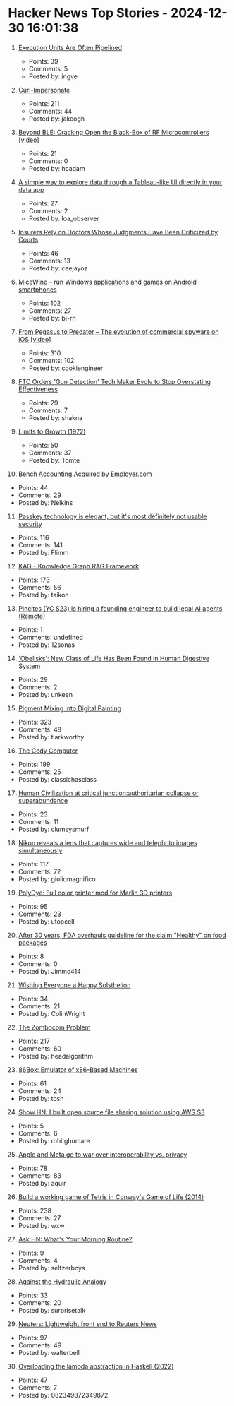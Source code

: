 # Hacker News Top Stories - 2024-12-30 16:01:38

1. [Execution Units Are Often Pipelined](https://blog.xoria.org/pipelining/)
   - Points: 39
   - Comments: 5
   - Posted by: ingve

2. [Curl-Impersonate](https://github.com/lexiforest/curl-impersonate)
   - Points: 211
   - Comments: 44
   - Posted by: jakeogh

3. [Beyond BLE: Cracking Open the Black-Box of RF Microcontrollers [video]](https://media.ccc.de/v/38c3-beyond-ble-cracking-open-the-black-box-of-rf-microcontrollers)
   - Points: 21
   - Comments: 0
   - Posted by: hcadam

4. [A simple way to explore data through a Tableau-like UI directly in your data app](https://github.com/panel-extensions/panel-graphic-walker)
   - Points: 27
   - Comments: 2
   - Posted by: loa_observer

5. [Insurers Rely on Doctors Whose Judgments Have Been Criticized by Courts](https://www.propublica.org/article/mental-health-insurance-denials-unitedhealthcare-cigna-doctors)
   - Points: 46
   - Comments: 13
   - Posted by: ceejayoz

6. [MiceWine – run Windows applications and games on Android smartphones](https://github.com/KreitinnSoftware/MiceWine-Application)
   - Points: 102
   - Comments: 27
   - Posted by: bj-rn

7. [From Pegasus to Predator – The evolution of commercial spyware on iOS [video]](https://media.ccc.de/v/38c3-from-pegasus-to-predator-the-evolution-of-commercial-spyware-on-ios)
   - Points: 310
   - Comments: 102
   - Posted by: cookiengineer

8. [FTC Orders 'Gun Detection' Tech Maker Evolv to Stop Overstating Effectiveness](https://www.techdirt.com/2024/12/30/ftc-orders-gun-detection-tech-maker-evolv-to-stop-overstating-effectiveness-of-its-glorified-metal-detectors/)
   - Points: 29
   - Comments: 7
   - Posted by: shakna

9. [Limits to Growth (1972)](http://bit-player.org/extras/limits/)
   - Points: 50
   - Comments: 37
   - Posted by: Tomte

10. [Bench Accounting Acquired by Employer.com](https://www.bench.co/)
   - Points: 44
   - Comments: 29
   - Posted by: Nelkins

11. [Passkey technology is elegant, but it's most definitely not usable security](https://arstechnica.com/security/2024/12/passkey-technology-is-elegant-but-its-most-definitely-not-usable-security/)
   - Points: 116
   - Comments: 141
   - Posted by: Flimm

12. [KAG – Knowledge Graph RAG Framework](https://github.com/OpenSPG/KAG)
   - Points: 173
   - Comments: 56
   - Posted by: taikon

13. [Pincites (YC S23) is hiring a founding engineer to build legal AI agents (Remote)](https://www.ycombinator.com/companies/pincites/jobs)
   - Points: 1
   - Comments: undefined
   - Posted by: 12sonas

14. ['Obelisks': New Class of Life Has Been Found in Human Digestive System](https://www.sciencealert.com/obelisks-entirely-new-class-of-life-has-been-found-in-the-human-digestive-system)
   - Points: 29
   - Comments: 2
   - Posted by: unkeen

15. [Pigment Mixing into Digital Painting](https://scrtwpns.com/mixbox/)
   - Points: 323
   - Comments: 48
   - Posted by: tlarkworthy

16. [The Cody Computer](https://www.codycomputer.org/)
   - Points: 199
   - Comments: 25
   - Posted by: classichasclass

17. [Human Civilization at critical junction:authoritarian collapse or superabundance](https://www.eurekalert.org/news-releases/1068196)
   - Points: 23
   - Comments: 11
   - Posted by: clumsysmurf

18. [Nikon reveals a lens that captures wide and telephoto images simultaneously](https://www.digitalcameraworld.com/cameras/dash-cams/nikon-reveals-incredible-lens-that-captures-wide-and-telephoto-images-simultaneously)
   - Points: 117
   - Comments: 72
   - Posted by: giuliomagnifico

19. [PolyDye: Full color printer mod for Marlin 3D printers](https://github.com/cooljjj33/PolyDye)
   - Points: 95
   - Comments: 23
   - Posted by: utopcell

20. [After 30 years, FDA overhauls guideline for the claim "Healthy" on food packages](https://www.wsj.com/health/wellness/healthy-food-quiz-fda-4d41ae56)
   - Points: 8
   - Comments: 0
   - Posted by: Jimmc414

21. [Wishing Everyone a Happy Solsthelion](https://www.solipsys.co.uk/ZimExpt/Solsthelion.html)
   - Points: 34
   - Comments: 21
   - Posted by: ColinWright

22. [The Zombocom Problem](https://newsletter.squishy.computer/p/the-zombocom-problem)
   - Points: 217
   - Comments: 60
   - Posted by: headalgorithm

23. [86Box: Emulator of x86-Based Machines](https://github.com/86Box/86Box)
   - Points: 61
   - Comments: 24
   - Posted by: tosh

24. [Show HN: I built open source file sharing solution using AWS S3](https://s3-file-share-for-free-35n2u.kinsta.app/)
   - Points: 5
   - Comments: 6
   - Posted by: rohitghumare

25. [Apple and Meta go to war over interoperability vs. privacy](https://techcrunch.com/2024/12/19/apple-and-meta-go-to-war-over-interoperability-vs-privacy/)
   - Points: 78
   - Comments: 83
   - Posted by: aquir

26. [Build a working game of Tetris in Conway's Game of Life (2014)](https://codegolf.stackexchange.com/questions/11880/build-a-working-game-of-tetris-in-conways-game-of-life)
   - Points: 238
   - Comments: 27
   - Posted by: wxw

27. [Ask HN: What's Your Morning Routine?](undefined)
   - Points: 9
   - Comments: 4
   - Posted by: seltzerboys

28. [Against the Hydraulic Analogy](https://lcamtuf.substack.com/p/against-the-hydraulic-analogy)
   - Points: 33
   - Comments: 20
   - Posted by: surprisetalk

29. [Neuters: Lightweight front end to Reuters News](https://neuters.de/about)
   - Points: 97
   - Comments: 49
   - Posted by: walterbell

30. [Overloading the lambda abstraction in Haskell (2022)](https://acatalepsie.fr/posts/overloading-lambda.html)
   - Points: 47
   - Comments: 7
   - Posted by: 082349872349872

